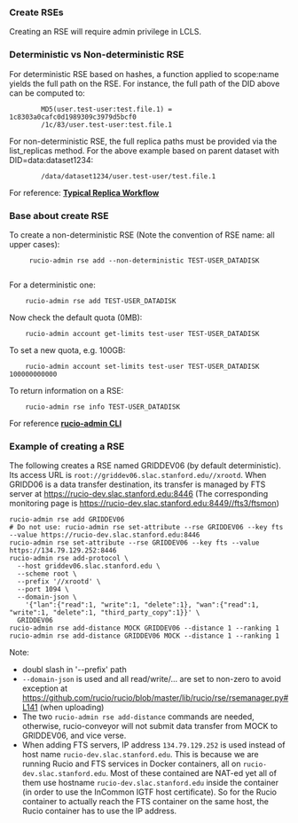 ### Create RSEs

Creating an RSE will require admin privilege in LCLS.

### Deterministic vs Non-deterministic RSE

For deterministic RSE based on hashes, a function applied to scope:name yields the full path on the RSE.
For instance, the full path of the DID above can be computed to: 
```
        MD5(user.test-user:test.file.1) = 1c8303a0cafc0d1989309c3979d5bcf0
        /1c/83/user.test-user:test.file.1
```
For non-deterministic RSE, the full replica paths must be provided via the list_replicas method.
For the above example based on parent dataset with DID=data:dataset1234:
```
        /data/dataset1234/user.test-user/test.file.1
```       
For reference: [**Typical Replica Workflow**](https://rucio.readthedocs.io/en/latest/replica_workflow.html)

### Base about create RSE

To create a non-deterministic RSE (Note the convention of RSE name: all upper cases):
```
     rucio-admin rse add --non-deterministic TEST-USER_DATADISK
     
```
For a deterministic one:
```
    rucio-admin rse add TEST-USER_DATADISK
```
Now check the default quota (0MB):
``` 
    rucio-admin account get-limits test-user TEST-USER_DATADISK
```
To set a new quota, e.g. 100GB:
```
    rucio-admin account set-limits test-user TEST-USER_DATADISK 100000000000
```
To return information on a RSE:
```
    rucio-admin rse info TEST-USER_DATADISK
```
For reference [**rucio-admin CLI**](https://rucio.readthedocs.io/en/latest/man/rucio-admin.html)

### Example of creating a RSE

The following creates a RSE named GRIDDEV06 (by default deterministic). Its access URL is
`root://griddev06.slac.stanford.edu//xrootd`. When GRIDD06 is a data transfer destination, its transfer is managed 
by FTS server at https://rucio-dev.slac.stanford.edu:8446 (The corresponding monitoring page is 
https://rucio-dev.slac.stanford.edu:8449//fts3/ftsmon)
```
rucio-admin rse add GRIDDEV06
# Do not use: rucio-admin rse set-attribute --rse GRIDDEV06 --key fts --value https://rucio-dev.slac.stanford.edu:8446
rucio-admin rse set-attribute --rse GRIDDEV06 --key fts --value https://134.79.129.252:8446
rucio-admin rse add-protocol \
  --host griddev06.slac.stanford.edu \
  --scheme root \
  --prefix '//xrootd' \
  --port 1094 \
  --domain-json \
    '{"lan":{"read":1, "write":1, "delete":1}, "wan":{"read":1, "write":1, "delete":1, "third_party_copy":1}}' \
  GRIDDEV06
rucio-admin rse add-distance MOCK GRIDDEV06 --distance 1 --ranking 1
rucio-admin rse add-distance GRIDDEV06 MOCK --distance 1 --ranking 1
```
Note:
* doubl slash in '--prefix' path
* `--domain-json` is used and all read/write/... are set to non-zero to avoid exception at https://github.com/rucio/rucio/blob/master/lib/rucio/rse/rsemanager.py#L141 (when uploading)
* The two `rucio-admin rse add-distance` commands are needed, otherwise, rucio-conveyor will not submit data transfer
      from MOCK to GRIDDEV06, and vice verse.
* When adding FTS servers, IP address `134.79.129.252` is used instead of host name `rucio-dev.slac.stanford.edu`. This
is because we are running Rucio and FTS services in Docker containers, all on `rucio-dev.slac.stanford.edu`. Most of these
contained are NAT-ed yet all of them use hostname `rucio-dev.slac.stanford.edu` inside the container (in order to use the
InCommon IGTF host certificate). So for the Rucio
container to actually reach the FTS container on the same host, the Rucio container has to use the IP address.
